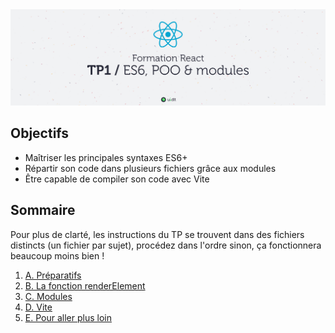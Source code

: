 <img src="images/readme/header.jpg" />

## Objectifs
- Maîtriser les principales syntaxes ES6+
- Répartir son code dans plusieurs fichiers grâce aux modules
- Être capable de compiler son code avec Vite

## Sommaire
Pour plus de clarté, les instructions du TP se trouvent dans des fichiers distincts (un fichier par sujet), procédez dans l'ordre sinon, ça fonctionnera beaucoup moins bien !

1. [A. Préparatifs](A-preparatifs.md)
2. [B. La fonction renderElement](B-renderelement.md)
3. [C. Modules](C-modules.md)
4. [D. Vite](D-vite.md)
5. [E. Pour aller plus loin](E-plus-loin.md)